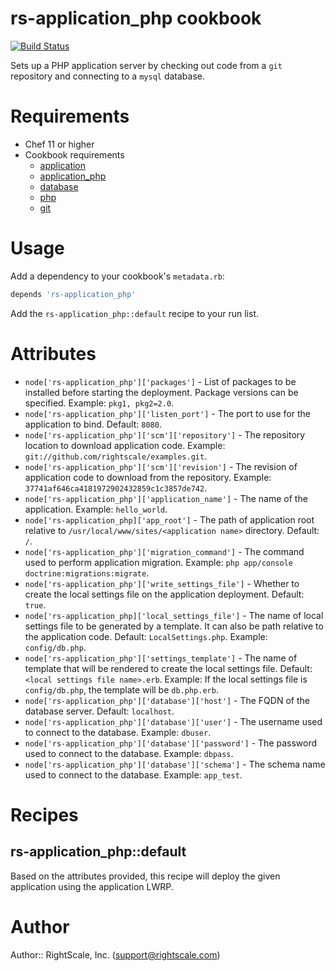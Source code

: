 # rs-application_php cookbook

[![Build Status](https://travis-ci.org/rightscale-cookbooks/rs-application_php.png?branch=master)](https://travis-ci.org/rightscale-cookbooks/rs-application_php)

Sets up a PHP application server by checking out code from a `git` repository and connecting to a `mysql` database.

# Requirements

* Chef 11 or higher
* Cookbook requirements
  * [application](http://community.opscode.com/cookbooks/application)
  * [application_php](http://community.opscode.com/cookbooks/application_php)
  * [database](http://community.opscode.com/cookbooks/database)
  * [php](http://community.opscode.com/cookbooks/php)
  * [git](http://community.opscode.com/cookbooks/git)

# Usage

Add a dependency to your cookbook's `metadata.rb`:

```ruby
depends 'rs-application_php'
```

Add the `rs-application_php::default` recipe to your run list.

# Attributes

* `node['rs-application_php']['packages']` - List of packages to be installed before
  starting the deployment. Package versions can be specified. Example: `pkg1, pkg2=2.0`.
* `node['rs-application_php']['listen_port']` - The port to use for the application to bind.
  Default: `8080`.
* `node['rs-application_php']['scm']['repository']` - The repository location to download
  application code. Example: `git://github.com/rightscale/examples.git`.
* `node['rs-application_php']['scm']['revision']` - The revision of application code to
  download from the repository. Example: `37741af646ca4181972902432859c1c3857de742`.
* `node['rs-application_php']['application_name']` - The name of the application. Example:
  `hello_world`.
* `node['rs-application_php]['app_root']` - The path of application root relative to
  `/usr/local/www/sites/<application name>` directory. Default: `/`.
* `node['rs-application_php']['migration_command']` - The command used to perform
  application migration. Example: `php app/console doctrine:migrations:migrate`.
* `node['rs-application_php']['write_settings_file']` - Whether to create the local settings
  file on the application deployment. Default: `true`.
* `node['rs-application_php]['local_settings_file']` - The name of local settings file to be
  generated by a template. It can also be path relative to the application code.
  Default: `LocalSettings.php`. Example: `config/db.php`.
* `node['rs-application_php']['settings_template']` - The name of template that will be
  rendered to create the local settings file. Default: `<local settings file name>.erb`.
  Example: If the local settings file is `config/db.php`, the template will be
  `db.php.erb`.
* `node['rs-application_php']['database']['host']` - The FQDN of the database server.
  Default: `localhost`.
* `node['rs-application_php']['database']['user']` - The username used to connect to the
  database. Example: `dbuser`.
* `node['rs-application_php']['database']['password']` - The password used to connect to the
  database. Example: `dbpass`.
* `node['rs-application_php']['database']['schema']` - The schema name used to connect to the
  database. Example: `app_test`.

# Recipes

## rs-application_php::default

Based on the attributes provided, this recipe will deploy the given application using the application LWRP.

# Author

Author:: RightScale, Inc. (<support@rightscale.com>)
